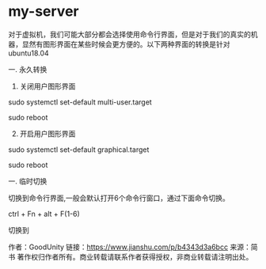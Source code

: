 # my-server  



对于虚拟机，我们可能大部分都会选择使用命令行界面，但是对于我们的真实的机器，显然有图形界面在某些时候会更方便的。以下两种界面的转换是针对ubuntu18.04

一. 永久转换

1. 关闭用户图形界面

sudo systemctl set-default multi-user.target

sudo reboot

2. 开启用户图形界面

sudo systemctl set-default graphical.target

sudo reboot

一. 临时切换

切换到命令行界面,一般会默认打开6个命令行窗口，通过下面命令切换。

ctrl + Fn + alt + F(1-6)

切换到

作者：GoodUnity
链接：https://www.jianshu.com/p/b4343d3a6bcc
来源：简书
著作权归作者所有。商业转载请联系作者获得授权，非商业转载请注明出处。
